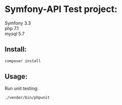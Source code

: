 Symfony-API Test project:
========================

Symfony 3.3  
php 7.1  
mysql 5.7  


Install:
--------

```bash
composer install
```

Usage:
-----

Run unit testing:
```bash
./vendor/bin/phpunit
```


